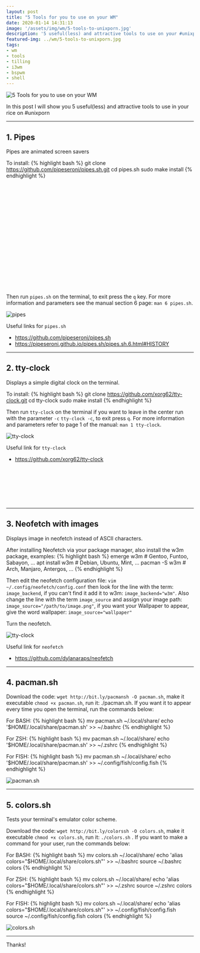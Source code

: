 ```yaml
---
layout: post
title: "5 Tools for you to use on your WM"
date: 2020-01-14 14:31:13
image: '/assets/img/wm/5-tools-to-unixporn.jpg'
description: '5 useful(less) and attractive tools to use on your #unixporn rice.'
featured-img: ../wm/5-tools-to-unixporn.jpg
tags:
- wm
- tools
- tilling
- i3wm
- bspwm
- shell
---
```


![5 Tools for you to use on your WM](/assets/img/wm/5-tools-to-unixporn.jpg)

In this post I will show you 5 useful(less) and attractive tools to use in your rice on #unixporn

---

## 1. Pipes

Pipes are animated screen savers

To install:
{% highlight bash %}
git clone https://github.com/pipeseroni/pipes.sh.git
cd pipes.sh
sudo make install
{% endhighlight %}

<!-- QUADRADO -->
<script async src="//pagead2.googlesyndication.com/pagead/js/adsbygoogle.js"></script>
<ins class="adsbygoogle"
style="display:inline-block;width:336px;height:280px"
data-ad-client="ca-pub-2838251107855362"
data-ad-slot="5351066970"></ins>
<script>
(adsbygoogle = window.adsbygoogle || []).push({});
</script>

Then run `pipes.sh` on the terminal, to exit press the `q` key. For more information and parameters see the manual section 6 page: `man 6 pipes.sh`.

![pipes](/assets/img/wm/pipes.sh.png)

Useful links for `pipes.sh`

+ <https://github.com/pipeseroni/pipes.sh>
+ <https://pipeseroni.github.io/pipes.sh/pipes.sh.6.html#HISTORY>

---

## 2. tty-clock

Displays a simple digital clock on the terminal.

To install:
{% highlight bash %}
git clone https://github.com/xorg62/tty-clock.git
cd tty-clock
sudo make install
{% endhighlight %}

Then run `tty-clock` on the terminal if you want to leave in the center run with the parameter `-c` `tty-clock -c`, to exit press `q`. For more information and parameters refer to page 1 of the manual: `man 1 tty-clock`.

![tty-clock](/assets/img/wm/tty-clock.png)

Useful link for `tty-clock`
+ <https://github.com/xorg62/tty-clock>

<!-- LISTA MIN -->
<script async src="//pagead2.googlesyndication.com/pagead/js/adsbygoogle.js"></script>
<ins class="adsbygoogle"
style="display:inline-block;width:730px;height:95px"
data-ad-client="ca-pub-2838251107855362"
data-ad-slot="5351066970"></ins>
<script>
(adsbygoogle = window.adsbygoogle || []).push({});
</script>

---

## 3. Neofetch with images

Displays image in neofetch instead of ASCII characters.

After installing Neofetch via your package manager, also install the w3m package, examples:
{% highlight bash %}
emerge w3m # Gentoo, Funtoo, Sabayon, ...
apt install w3m # Debian, Ubuntu, Mint, ...
pacman -S w3m # Arch, Manjaro, Antergos, ...
{% endhighlight %}

Then edit the neofetch configuration file: `vim ~/.config/neofetch/config.conf` then look for the line with the term: `image_backend`, if you can't find it add it to w3m: `image_backend="w3m"`. Also change the line with the term `image_source` and assign your image path: `image_source="/path/to/image.png"`, if you want your Wallpaper to appear, give the word wallpaper: `image_source="wallpaper"`

Turn the neofetch.

![tty-clock](/assets/img/wm/tty-clock.png)

Useful link for `neofetch`
+ <https://github.com/dylanaraps/neofetch>

<!-- RETANGULO LARGO 2 -->
<script async src="//pagead2.googlesyndication.com/pagead/js/adsbygoogle.js"></script>
<ins class="adsbygoogle"
style="display:block; text-align:center;"
data-ad-layout="in-article"
data-ad-format="fluid"
data-ad-client="ca-pub-2838251107855362"
data-ad-slot="8549252987"></ins>
<script>
(adsbygoogle = window.adsbygoogle || []).push({});
</script>

---

## 4. pacman.sh

Download the code: `wget http://bit.ly/pacmansh -O pacman.sh`, make it executable `chmod +x pacman.sh`, run it: ./pacman.sh. If you want it to appear every time you open the terminal, run the commands below:

For BASH:
{% highlight bash %}
mv pacman.sh ~/.local/share/
echo '$HOME/.local/share/pacman.sh' >> ~/.bashrc
{% endhighlight %}

For ZSH:
{% highlight bash %}
mv pacman.sh ~/.local/share/
echo '$HOME/.local/share/pacman.sh' >> ~/.zshrc
{% endhighlight %}

For FISH:
{% highlight bash %}
mv pacman.sh ~/.local/share/
echo '$HOME/.local/share/pacman.sh' >> ~/.config/fish/config.fish
{% endhighlight %}

![pacman.sh](/assets/img/wm/pacman.sh.png)

<!-- RETANGULO LARGO -->
<script async src="https://pagead2.googlesyndication.com/pagead/js/adsbygoogle.js"></script>
<!-- Informat -->
<ins class="adsbygoogle"
style="display:block"
data-ad-client="ca-pub-2838251107855362"
data-ad-slot="2327980059"
data-ad-format="auto"
data-full-width-responsive="true"></ins>
<script>
(adsbygoogle = window.adsbygoogle || []).push({});
</script>

---

## 5. colors.sh

Tests your terminal's emulator color scheme.

Download the code: `wget http://bit.ly/colorssh -O colors.sh`, make it executable `chmod +x colors.sh`, run it: `./colors.sh` . If you want to make a command for your user, run the commands below:

For BASH:
{% highlight bash %}
mv colors.sh ~/.local/share/
echo 'alias colors="$HOME/.local/share/colors.sh"' >> ~/.bashrc
source ~/.bashrc
colors
{% endhighlight %}

For ZSH:
{% highlight bash %}
mv colors.sh ~/.local/share/
echo 'alias colors="$HOME/.local/share/colors.sh"' >> ~/.zshrc
source ~/.zshrc
colors
{% endhighlight %}

For FISH:
{% highlight bash %}
mv colors.sh ~/.local/share/
echo 'alias colors="$HOME/.local/share/colors.sh"' >> ~/.config/fish/config.fish
source ~/.config/fish/config.fish
colors
{% endhighlight %}

![colors.sh](/assets/img/wm/colors.sh.png)

---

Thanks!
